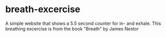 # breath-excercise
A simple website that shows a 5.5 second counter for in- and exhale. This breathing excercise is from the book "Breath" by James Nestor
